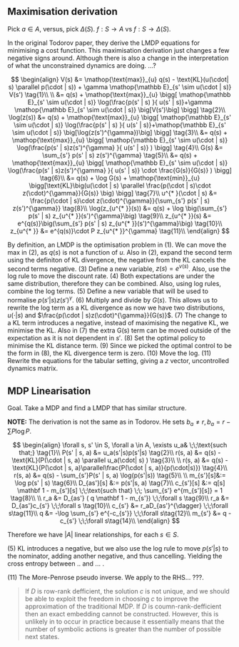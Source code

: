 ## Maximisation derivation

Pick $a \in A$, versus, pick $\Delta(S)$. $f: S\to A$ vs $f:S \to \Delta(S)$.

In the original Todorov paper, they derive the LMDP equations for minimising a cost function. This maximisation derivation just changes a few negative signs around. Although there is also a change in the interpretation of what the unconstrained dynamics are doing. ...?

$$
\begin{align}
V(s) &= \mathop{\text{max}}_{u} q(s) - \text{KL}(u(\cdot| s) \parallel p(\cdot | s)) + \gamma \mathop{\mathbb E}_{s' \sim u(\cdot | s)} V(s') \tag{1}\\
\\
&= q(s) + \mathop{\text{max}}_{u} \bigg[ \mathop{\mathbb E}_{s' \sim u(\cdot | s)} \log(\frac{p(s' | s) }{ u(s' | s)}+\gamma \mathop{\mathbb E}_{s' \sim u(\cdot | s)} \big[V(s')\big] \bigg] \tag{2}\\
\log(z(s)) &= q(s) + \mathop{\text{max}}_{u} \bigg[ \mathop{\mathbb E}_{s' \sim u(\cdot | s)} \log(\frac{p(s' | s) }{ u(s' | s)}+\mathop{\mathbb E}_{s' \sim u(\cdot | s)} \big[\log(z(s')^{\gamma})\big] \bigg] \tag{3}\\
&= q(s) + \mathop{\text{max}}_{u} \bigg[ \mathop{\mathbb E}_{s' \sim u(\cdot | s)} \log(\frac{p(s' | s)z(s')^{\gamma} }{ u(s' | s)} ) \bigg] \tag{4}\\
G(s) &= \sum_{s'} p(s' | s) z(s')^{\gamma} \tag{5}\\
&= q(s) + \mathop{\text{max}}_{u} \bigg[ \mathop{\mathbb E}_{s' \sim u(\cdot | s)} \log(\frac{p(s' | s)z(s')^{\gamma} }{ u(s' | s)} \cdot \frac{G(s)}{G(s)} ) \bigg] \tag{6}\\
&= q(s) + \log G(s) + \mathop{\text{min}}_{u} \bigg[\text{KL}\big(u(\cdot | s) \parallel \frac{p(\cdot | s)\cdot z(\cdot)^{\gamma}}{G(s)} \big) \bigg] \tag{7}\\
u^{* }(\cdot | s) &= \frac{p(\cdot | s)\cdot z(\cdot)^{\gamma}}{\sum_{s'} p(s' | s) z(s')^{\gamma}} \tag{8}\\
\log(z_{u^{* }}(s)) &= q(s) + \log \big(\sum_{s'} p(s' | s) z_{u^{* }}(s')^{\gamma}\big) \tag{9}\\
z_{u^{* }}(s) &= e^{q(s)}\big(\sum_{s'} p(s' | s) z_{u^{* }}(s')^{\gamma}\big) \tag{10}\\
z_{u^{* }} &= e^{q(s)}\cdot P z_{u^{* }}^{\gamma} \tag{11}\\
\end{align}
$$

By definition, an LMDP is the optimisation problem in (1). We can move the $\text{max}$ in (2), as $q(s)$ is not a function of $u$. Also in (2), expand the second term using the definiton of KL divergence, the negative from the KL cancels the second terms negative. (3) Define a new variable, $z(s) = e^{v(s)}$. Also, use the log rule to move the discount rate. (4) Both expectations are under the same distribution, therefore they can be combined. Also, using log rules, combine the log terms. (5) Define a new variable that will be used to normalise $p(s' | s)z(s')^{\gamma}$. (6) Multiply and divide by $G(s)$. This allows us to rewrite the log term as a KL divergence as now we have two distributions, $u(\cdot | s)$ and $\frac{p(\cdot | s)z(\cdot)^{\gamma}}{G(s)}$. (7) The change to a KL term introduces a negative, instead of maximising the negative KL, we minimise the KL. Also in (7) the extra G(s) term can be moved outside of the expectation as it is not dependent in $s'$. (8) Set the optimal policy to minimise the KL distance term. (9) Since we picked the optimal control to be the form in (8), the KL divergence term is zero. (10) Move the log. (11) Rewrite the equations for the tabular setting, giving a $z$ vector, uncontrolled dynamics matrix.


## MDP Linearisation

Goal. Take a MDP and find a LMDP that has similar structure.

__NOTE:__ The derivation is not the same as in Todorov. He sets $b_a \neq r, b_a = r - \sum P \log P$.

$$
\begin{align}
\forall s, s' \in S, \forall a \in A, \exists u_a& \;\;\text{such that;} \tag{1}\\
P(s' | s, a) &= u_a(s'|s)p(s'|s) \tag{2}\\
r(s, a) &= q(s) - \text{KL}(P(\cdot | s, a) \parallel u_a(\cdot| s) ) \tag{3}\\
\\
r(s, a) &= q(s) - \text{KL}(P(\cdot | s, a)\parallel\frac{P(\cdot | s, a)}{p(\cdot|s)}) \tag{4}\\
r(s, a) &= q(s) - \sum_{s'}P(s' | s, a) \log(p(s'|s)) \tag{5}\\
\\
m_{s'}[s]&:= \log p(s' | s) \tag{6}\\
D_{as'}[s] &:= p(s'|s, a) \tag{7}\\
c_{s'}[s] &:= q[s] \mathbf 1 - m_{s'}[s] \;\;\text{such that} \;\; \sum_{s'} e^{m_{s'}[s]} = 1 \tag{8}\\
\\
r_a &= D_{as'} ( q \mathbf 1 - m_{s'}) \;\;\forall s \tag{9}\\
r_a &= D_{as'}c_{s'}  \;\;\forall s \tag{10}\\
c_{s'} &= r_aD_{as'}^{\dagger} \;\;\forall s\tag{11}\\
q &= -\log \sum_{s'} e^{-c_{s'}} \;\;\forall s\tag{12}\\
m_{s'} &= q - c_{s'} \;\;\forall s\tag{14}\\
\end{align}
$$



Therefore we have $|A|$ linear relationships, for each $s\in S$.

(5) KL introduces a negative, but we also use the log rule to move $p(s'|s)$ to the nominator, adding another negative, and thus cancelling. Yielding the cross entropy between .. and ... .

(11) The More-Penrose pseudo inverse. We apply to the RHS... ???.

> If $D$ is row-rank defficient, the solution $c$ is not unique, and we should be able to exploit the freedom in choosing $c$ to improve the approximation of the traditional MDP. If $D$ is coumn-rank-defficient then an exact embedding cannot be constructed. However, this is unlikely in to occur in practice because it essentially means that the number of symbolic actions is greater than the number of possible next states.
